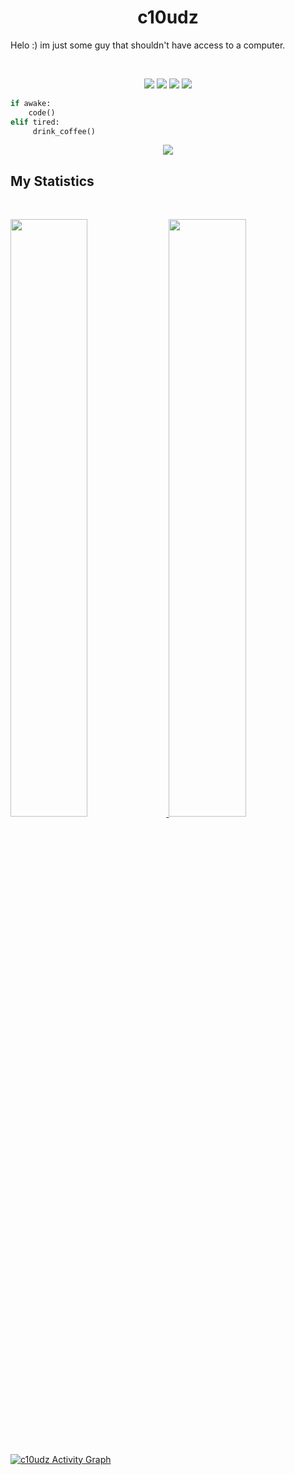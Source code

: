 <h1 align="center">
  <b>c10udz</b>
</h1>

Helo :) im just some guy that shouldn't have access to a computer.

<br>

<p>
<div align="center">
  <img src="https://img.shields.io/badge/-HTML-c58545?style=for-the-badge&logo=html5&logoColor=c58545&labelColor=282828">
    <img src="https://img.shields.io/badge/-JS-c58545?style=for-the-badge&logo=html5&logoColor=c58545&labelColor=282828">
  <img src="https://img.shields.io/badge/-CSS-d1a01f?style=for-the-badge&logo=css3&logoColor=d1a01f&labelColor=282828">
  <img src="https://img.shields.io/badge/-Python-98b982?style=for-the-badge&logo=python&logoColor=98b982&labelColor=282828">
</div>
</p>

```python
if awake:
    code()
elif tired:
     drink_coffee()
```

<div align="center">
  <a href="https://open.spotify.com/track/13qjycCLStZb9sJje6v0MC?si=fa5e6ec9d94e424b">
    <img src="https://c10udz.github.io/spot">
  </a>
</div>


## My Statistics

<br/>
<p align="left">
  <a href="https://c10udz.github.io">
  <img width="49.5%" src="https://github-readme-stats.vercel.app/api?username=c10udz&show_icons=true&theme=gruvbox&hide_border=true" />
    <img width="49.5%" src="https://github-readme-streak-stats.herokuapp.com/?user=c10udz&theme=gruvbox&hide_border=true" />
  </a>
</p>
<br>

[![c10udz Activity Graph](https://activity-graph.herokuapp.com/graph?username=c10udz&custom_title=c10udz%20Contribution%20Graph&theme=gruvbox&bg_color=282828&hide_border=true&line=d1a01f&point=c58545)](https://c10udz.github.io)
